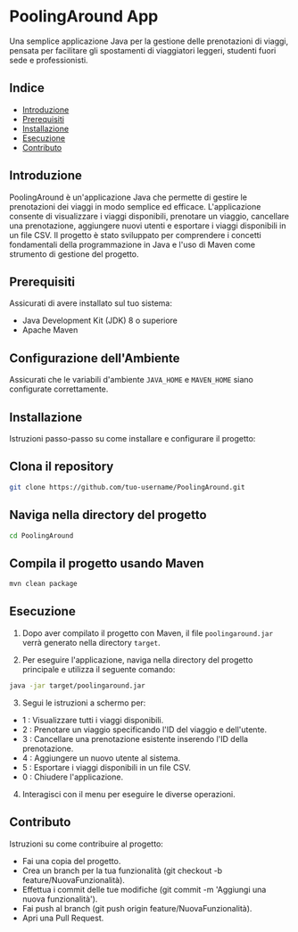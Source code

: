 # PoolingAround App

Una semplice applicazione Java per la gestione delle prenotazioni di viaggi, pensata per facilitare gli spostamenti di viaggiatori leggeri, studenti fuori sede e professionisti.

## Indice

- [Introduzione](#introduzione)
- [Prerequisiti](#prerequisiti)
- [Installazione](#installazione)
- [Esecuzione](#esecuzione)
- [Contributo](#contributo)

## Introduzione

PoolingAround è un'applicazione Java che permette di gestire le prenotazioni dei viaggi in modo semplice ed efficace. L'applicazione consente di visualizzare i viaggi disponibili, prenotare un viaggio, cancellare una prenotazione, aggiungere nuovi utenti e esportare i viaggi disponibili in un file CSV. Il progetto è stato sviluppato per comprendere i concetti fondamentali della programmazione in Java e l'uso di Maven come strumento di gestione del progetto.


## Prerequisiti
Assicurati di avere installato sul tuo sistema:

- Java Development Kit (JDK) 8 o superiore
- Apache Maven

## Configurazione dell'Ambiente
Assicurati che le variabili d'ambiente `JAVA_HOME` e `MAVEN_HOME` siano configurate correttamente.


## Installazione
Istruzioni passo-passo su come installare e configurare il progetto:

## Clona il repository
```bash
git clone https://github.com/tuo-username/PoolingAround.git
```
## Naviga nella directory del progetto
```bash
cd PoolingAround
```
## Compila il progetto usando Maven
```bash
mvn clean package
```

## Esecuzione
1. Dopo aver compilato il progetto con Maven, il file `poolingaround.jar` verrà generato nella directory `target`.

2. Per eseguire l'applicazione, naviga nella directory del progetto principale e utilizza il seguente comando:

```bash
java -jar target/poolingaround.jar
```

3. Segui le istruzioni a schermo per:

- 1 : Visualizzare tutti i viaggi disponibili.
- 2 : Prenotare un viaggio specificando l'ID del viaggio e dell'utente.
- 3 : Cancellare una prenotazione esistente inserendo l'ID della prenotazione.
- 4 : Aggiungere un nuovo utente al sistema.
- 5 : Esportare i viaggi disponibili in un file CSV.
- 0 : Chiudere l'applicazione.
  
4. Interagisci con il menu per eseguire le diverse operazioni.


## Contributo
Istruzioni su come contribuire al progetto:

- Fai una copia del progetto.
- Crea un branch per la tua funzionalità (git checkout -b feature/NuovaFunzionalità).
- Effettua i commit delle tue modifiche (git commit -m 'Aggiungi una nuova funzionalità').
- Fai push al branch (git push origin feature/NuovaFunzionalità).
- Apri una Pull Request.
